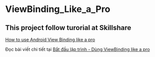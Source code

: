 # ViewBinding_Like_a_Pro

<h2>This project follow turorial at Skillshare</h2>

[How to use Android View Binding like a pro](https://www.skillshare.com/classes/How-to-use-Android-View-Binding-like-a-pro/1393186474/projects?via=search-layout-grid)

Đọc bài viết chi tiết tại [Bắt đầu lập trình - Dùng ViewBinding like a pro](https://batdaulaptrinh.com/viewbinding-trong-android/)

